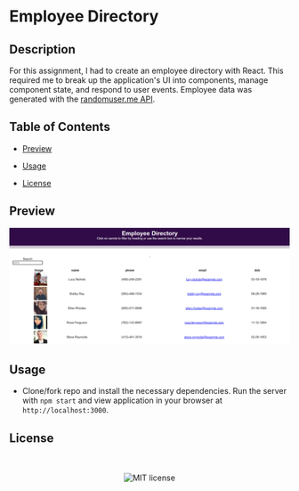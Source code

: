 # Employee Directory


## Description

For this assignment, I had to create an employee directory with React. This required me to break up the application's UI into components, manage component state, and respond to user events. Employee data was generated with the [randomuser.me API](https://randomuser.me).

## Table of Contents

* [Preview](#preview)


* [Usage](#usage)

* [License](#license)



## Preview

![Site](public/demo.png)

## Usage

* Clone/fork repo and install the necessary dependencies. Run the server with `npm start` and view application in your browser at `http://localhost:3000`.


## License

</br>
<p align="center">
    <img align="center" src="https://img.shields.io/github/license/kqarlos/fitness-tracker?style=for-the-badge" alt="MIT license" />
</p>


